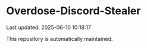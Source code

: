 # Overdose-Discord-Stealer

Last updated: 2025-06-10 10:18:17

This repository is automatically maintained.
